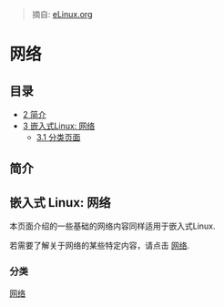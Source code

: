 > 摘自: [eLinux.org](http://eLinux.org/Networking")


# 网络


## 目录

-   [2 简介 ](#introduction)
-   [3 嵌入式Linux: 网络](#embedded-linux-networking)
    -   [3.1 分类页面](#categorized-pages)


## 简介

## 嵌入式 Linux: 网络

本页面介绍的一些基础的网络内容同样适用于嵌入式Linux.

若需要了解关于网络的某些特定内容，请点击
[网络](http://eLinux.org/Category:Networking "Category:Networking").

### 分类

[网络](http://eLinux.org/Category:Networking "Category:Networking")



